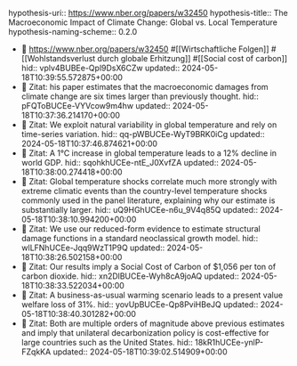 hypothesis-uri:: https://www.nber.org/papers/w32450
hypothesis-title:: The Macroeconomic Impact of Climate Change: Global vs. Local Temperature
hypothesis-naming-scheme:: 0.2.0

- 📝 https://www.nber.org/papers/w32450 #[[Wirtschaftliche Folgen]] #[[Wohlstandsverlust durch globale Erhitzung]] #[[Social cost of carbon]]
  hid:: vplv4BUBEe-Qpl9DsX6CZw
  updated:: 2024-05-18T10:39:55.572875+00:00
- 📌 Zitat: his paper estimates that the macroeconomic damages from climate change are six times larger than previously thought.
  hid:: pFQToBUCEe-VYVcow9m4hw
  updated:: 2024-05-18T10:37:36.214170+00:00
- 📌 Zitat: We exploit natural variability in global temperature and rely on time-series variation.
  hid:: qq-pWBUCEe-WyT9BRK0iCg
  updated:: 2024-05-18T10:37:46.874621+00:00
- 📌 Zitat: A 1°C increase in global temperature leads to a 12% decline in world GDP.
  hid:: sqohkhUCEe-ntE_J0XvfZA
  updated:: 2024-05-18T10:38:00.274418+00:00
- 📌 Zitat: Global temperature shocks correlate much more strongly with extreme climatic events than the country-level temperature shocks commonly used in the panel literature, explaining why our estimate is substantially larger.
  hid:: uQ9HGhUCEe-n6u_9V4q85Q
  updated:: 2024-05-18T10:38:10.994200+00:00
- 📌 Zitat: We use our reduced-form evidence to estimate structural damage functions in a standard neoclassical growth model.
  hid:: wlLFNhUCEe-Jqq9WzT1P9Q
  updated:: 2024-05-18T10:38:26.502158+00:00
- 📌 Zitat: Our results imply a Social Cost of Carbon of $1,056 per ton of carbon dioxide.
  hid:: xn2DlBUCEe-Wyh8cA9joAQ
  updated:: 2024-05-18T10:38:33.522034+00:00
- 📌 Zitat: A business-as-usual warming scenario leads to a present value welfare loss of 31%.
  hid:: yovUpBUCEe-Qp8PviHBeJQ
  updated:: 2024-05-18T10:38:40.301282+00:00
- 📌 Zitat: Both are multiple orders of magnitude above previous estimates and imply that unilateral decarbonization policy is cost-effective for large countries such as the United States.
  hid:: 18kR1hUCEe-ynlP-FZqkKA
  updated:: 2024-05-18T10:39:02.514909+00:00